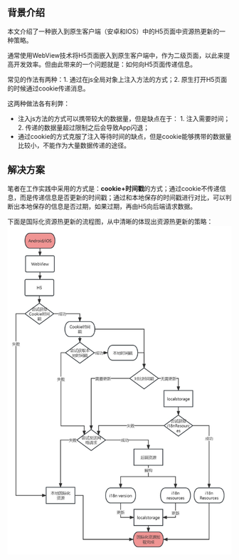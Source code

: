 ## 背景介绍
本文介绍了一种嵌入到原生客户端（安卓和IOS）中的H5页面中资源热更新的一种策略。

通常使用WebView技术将H5页面嵌入到原生客户端中，作为二级页面，以此来提高开发效率。但由此带来的一个问题就是：如何向H5页面传递信息。

常见的作法有两种：1. 通过在js全局对象上注入方法的方式；2. 原生打开H5页面的时候通过cookie传递消息。

这两种做法各有利弊：
- 注入js方法的方式可以携带较大的数据量，但是缺点在于： 1. 注入需要时间；2. 传递的数据量超过限制之后会导致App闪退；
- 通过cookie的方式克服了注入等待时间的缺点，但是cookie能够携带的数据量比较小，不能作为大量数据传递的途径。

## 解决方案
笔者在工作实践中采用的方式是：**cookie+时间戳**的方式；通过cookie不传递信息，而是传递信息是否更新的时间戳；通过和本地保存的时间戳进行对比，可以判断出本地保存的信息是否过期，如果过期，再由H5向后端请求数据。

下面是国际化资源热更新的流程图，从中清晰的体现出资源热更新的策略：
![流程图](./数据流程图.jpg)
